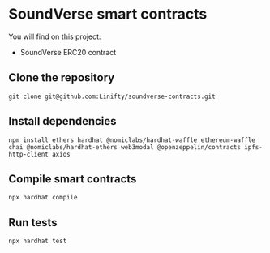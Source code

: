 # SoundVerse smart contracts

You will find on this project:
- SoundVerse ERC20 contract 

## Clone the repository
```git clone git@github.com:Linifty/soundverse-contracts.git```

## Install dependencies
```npm install ethers hardhat @nomiclabs/hardhat-waffle ethereum-waffle chai @nomiclabs/hardhat-ethers web3modal @openzeppelin/contracts ipfs-http-client axios```

## Compile smart contracts
```npx hardhat compile```

## Run tests
```npx hardhat test```


